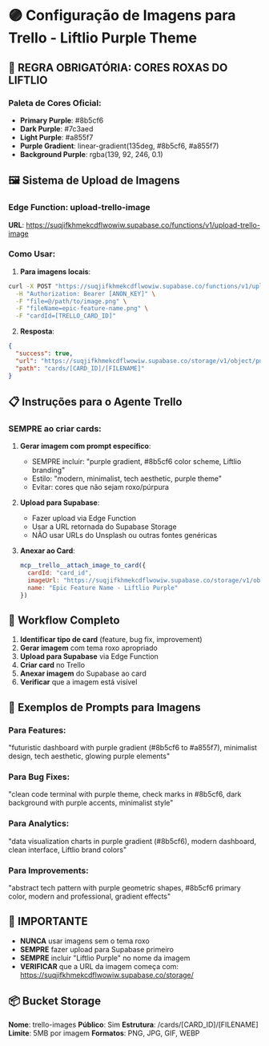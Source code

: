 # 🟣 Configuração de Imagens para Trello - Liftlio Purple Theme

## 🎨 REGRA OBRIGATÓRIA: CORES ROXAS DO LIFTLIO

### Paleta de Cores Oficial:
- **Primary Purple**: #8b5cf6
- **Dark Purple**: #7c3aed  
- **Light Purple**: #a855f7
- **Purple Gradient**: linear-gradient(135deg, #8b5cf6, #a855f7)
- **Background Purple**: rgba(139, 92, 246, 0.1)

## 🖼️ Sistema de Upload de Imagens

### Edge Function: upload-trello-image
**URL**: https://suqjifkhmekcdflwowiw.supabase.co/functions/v1/upload-trello-image

### Como Usar:

1. **Para imagens locais**:
```bash
curl -X POST "https://suqjifkhmekcdflwowiw.supabase.co/functions/v1/upload-trello-image" \
  -H "Authorization: Bearer [ANON_KEY]" \
  -F "file=@/path/to/image.png" \
  -F "fileName=epic-feature-name.png" \
  -F "cardId=[TRELLO_CARD_ID]"
```

2. **Resposta**:
```json
{
  "success": true,
  "url": "https://suqjifkhmekcdflwowiw.supabase.co/storage/v1/object/public/trello-images/cards/[CARD_ID]/[FILENAME]",
  "path": "cards/[CARD_ID]/[FILENAME]"
}
```

## 📋 Instruções para o Agente Trello

### SEMPRE ao criar cards:

1. **Gerar imagem com prompt específico**:
   - SEMPRE incluir: "purple gradient, #8b5cf6 color scheme, Liftlio branding"
   - Estilo: "modern, minimalist, tech aesthetic, purple theme"
   - Evitar: cores que não sejam roxo/púrpura

2. **Upload para Supabase**:
   - Fazer upload via Edge Function
   - Usar a URL retornada do Supabase Storage
   - NÃO usar URLs do Unsplash ou outras fontes genéricas

3. **Anexar ao Card**:
   ```javascript
   mcp__trello__attach_image_to_card({
     cardId: "card_id",
     imageUrl: "https://suqjifkhmekcdflwowiw.supabase.co/storage/v1/object/public/trello-images/...",
     name: "Epic Feature Name - Liftlio Purple"
   })
   ```

## 🔄 Workflow Completo

1. **Identificar tipo de card** (feature, bug fix, improvement)
2. **Gerar imagem** com tema roxo apropriado
3. **Upload para Supabase** via Edge Function
4. **Criar card** no Trello
5. **Anexar imagem** do Supabase ao card
6. **Verificar** que a imagem está visível

## 💜 Exemplos de Prompts para Imagens

### Para Features:
"futuristic dashboard with purple gradient (#8b5cf6 to #a855f7), minimalist design, tech aesthetic, glowing purple elements"

### Para Bug Fixes:
"clean code terminal with purple theme, check marks in #8b5cf6, dark background with purple accents, minimalist style"

### Para Analytics:
"data visualization charts in purple gradient (#8b5cf6), modern dashboard, clean interface, Liftlio brand colors"

### Para Improvements:
"abstract tech pattern with purple geometric shapes, #8b5cf6 primary color, modern and professional, gradient effects"

## 🚨 IMPORTANTE

- **NUNCA** usar imagens sem o tema roxo
- **SEMPRE** fazer upload para Supabase primeiro
- **SEMPRE** incluir "Liftlio Purple" no nome da imagem
- **VERIFICAR** que a URL da imagem começa com: https://suqjifkhmekcdflwowiw.supabase.co/storage/

## 📦 Bucket Storage

**Nome**: trello-images
**Público**: Sim
**Estrutura**: /cards/[CARD_ID]/[FILENAME]
**Limite**: 5MB por imagem
**Formatos**: PNG, JPG, GIF, WEBP